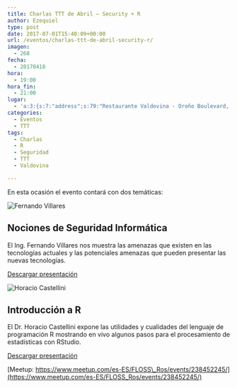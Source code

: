 ```yaml
---
title: Charlas TTT de Abril – Security + R
author: Ezequiel
type: post
date: 2017-07-01T15:40:09+00:00
url: /eventos/charlas-ttt-de-abril-security-r/
imagen:
  - 268
fecha:
  - 20170418
hora:
  - 19:00
hora_fin:
  - 21:00
lugar:
  - 'a:3:{s:7:"address";s:79:"Restaurante Valdovina - Oroño Boulevard, Rosario, Santa Fe Province, Argentina";s:3:"lat";s:10:"-32.950249";s:3:"lng";s:18:"-60.65465500000005";}'
categories:
  - Eventos
  - TTT
tags:
  - Charlas
  - R
  - Seguridad
  - TTT
  - Valdovina

---
```

En esta ocasión el evento contará con dos temáticas:  

![Fernando Villares](https://itfloss.rocks/wp-content/themes/hummingBird/img/fer.jpg)

**Nociones de Seguridad Informática**
-------------------------------------

El Ing. Fernando Villares nos muestra las amenazas que existen en las tecnologías actuales y las potenciales amenazas que pueden presentar las nuevas tecnologías.

[Descargar presentación](https://goo.gl/PqkH6I)

![Horacio Castellini](https://itfloss.rocks/wp-content/themes/hummingBird/img/horacio_castellini.jpg)

**Introducción a R**
--------------------

El Dr. Horacio Castellini expone las utilidades y cualidades del lenguaje de programación R mostrando en vivo algunos pasos para el procesamiento de estadísticas con RStudio.

[Descargar presentación](https://goo.gl/DFOInR)

[Meetup: https://www.meetup.com/es-ES/FLOSS\_Ros/events/238452245/](https://www.meetup.com/es-ES/FLOSS_Ros/events/238452245/)
